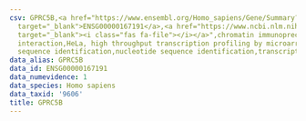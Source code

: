 ```yaml
---
csv: GPRC5B,<a href="https://www.ensembl.org/Homo_sapiens/Gene/Summary?db=core;g=ENSG00000167191"
  target="_blank">ENSG00000167191</a>,<a href="https://www.ncbi.nlm.nih.gov/pubmed/17216044"
  target="_blank"><i class="fas fa-file"></i></a>",chromatin immunoprecipitation assay,direct
  interaction,HeLa, high throughput transcription profiling by microarray,nucleotide
  sequence identification,nucleotide sequence identification,transcriptional regulation,
data_alias: GPRC5B
data_id: ENSG00000167191
data_numevidence: 1
data_species: Homo sapiens
data_taxid: '9606'
title: GPRC5B
---
```

